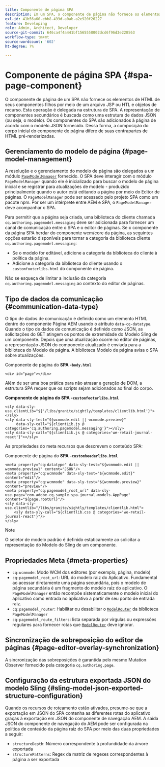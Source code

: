 ```yaml
---
title: Componente de página SPA
description: Em um SPA, o componente de página não fornece os elementos de HTML de seus componentes filhos, mas delega isso à estrutura do SPA. Este documento explica como isso torna o componente de página de um SPA exclusivo.
exl-id: 41b56a60-ebb8-499d-a0ab-a2e920f26227
feature: Developing
role: Admin, Architect, Developer
source-git-commit: 646ca4f4a441bf1565558002dcd6f96d3e228563
workflow-type: tm+mt
source-wordcount: '602'
ht-degree: 7%

---
```


# Componente de página SPA {#spa-page-component}

O componente de página de um SPA não fornece os elementos de HTML de seus componentes filhos por meio de um arquivo JSP ou HTL e objetos de recurso. Esta operação é delegada na estrutura de SPA. A representação de componentes secundários é buscada como uma estrutura de dados JSON (ou seja, o modelo). Os componentes do SPA são adicionados à página de acordo com o modelo JSON fornecido. Dessa forma, a composição do corpo inicial do componente de página difere de suas contrapartes de HTML pré-renderizadas.

## Gerenciamento do modelo de página {#page-model-management}

A resolução e o gerenciamento do modelo de página são delegados a um módulo [`PageModelManager`](blueprint.md#pagemodelmanager) fornecido. O SPA deve interagir com o módulo `PageModelManager` quando ele é inicializado para buscar o modelo de página inicial e se registrar para atualizações de modelo - produzido principalmente quando o autor está editando a página por meio do Editor de páginas. O `PageModelManager` pode ser acessado pelo projeto SPA como um pacote npm. Por ser um intérprete entre AEM e SPA, o `PageModelManager` deve acompanhar o SPA.

Para permitir que a página seja criada, uma biblioteca do cliente chamada `cq.authoring.pagemodel.messaging` deve ser adicionada para fornecer um canal de comunicação entre o SPA e o editor de páginas. Se o componente da página SPA herdar do componente wcm/core da página, as seguintes opções estarão disponíveis para tornar a categoria da biblioteca cliente `cq.authoring.pagemodel.messaging`:

* Se o modelo for editável, adicione a categoria da biblioteca do cliente à política da página.
* Adicione a categoria da biblioteca do cliente usando o `customfooterlibs.html` do componente de página.

Não se esqueça de limitar a inclusão da categoria `cq.authoring.pagemodel.messaging` ao contexto do editor de páginas.

## Tipo de dados da comunicação {#communication-data-type}

O tipo de dados de comunicação é definido como um elemento HTML dentro do componente Página AEM usando o atributo `data-cq-datatype`. Quando o tipo de dados de comunicação é definido como JSON, as solicitações do GET atingem os pontos de extremidade do Modelo Sling de um componente. Depois que uma atualização ocorre no editor de páginas, a representação JSON do componente atualizado é enviada para a biblioteca do Modelo de página. A biblioteca Modelo de página avisa o SPA sobre atualizações.

Componente de página do **SPA -`body.html`**

```
<div id="page"></div>
```

Além de ser uma boa prática para não atrasar a geração de DOM, a estrutura SPA requer que os scripts sejam adicionados ao final do corpo.

**Componente de página do SPA -`customfooterlibs.html`**

```
<sly data-sly-use.clientLib="${'/libs/granite/sightly/templates/clientlib.html'}"></sly>
<sly data-sly-test="${wcmmode.edit || wcmmode.preview}"
     data-sly-call="${clientLib.js @ categories='cq.authoring.pagemodel.messaging'}"></sly>
<sly data-sly-call="${clientLib.js @ categories='we-retail-journal-react'}"></sly>
```

As propriedades do meta recursos que descrevem o conteúdo SPA:

Componente de página do **SPA -`customheaderlibs.html`**

```
<meta property="cq:datatype" data-sly-test="${wcmmode.edit || wcmmode.preview}" content="JSON"/>
<meta property="cq:wcmmode" data-sly-test="${wcmmode.edit}" content="edit"/>
<meta property="cq:wcmmode" data-sly-test="${wcmmode.preview}" content="preview"/>
<meta property="cq:pagemodel_root_url" data-sly-use.page="com.adobe.cq.sample.spa.journal.models.AppPage" content="${page.rootUrl}"/>
<sly data-sly-use.clientlib="/libs/granite/sightly/templates/clientlib.html">
    <sly data-sly-call="${clientlib.css @ categories='we-retail-journal-react'}"/>
</sly>
```

>[!NOTE]
>
>O seletor de modelo padrão é definido estaticamente ao solicitar a representação do Modelo do Sling de um componente.

## Propriedades Meta {#meta-properties}

* `cq:wcmmode`: Modo WCM dos editores (por exemplo, página, modelo)
* `cq:pagemodel_root_url`: URL do modelo raiz do Aplicativo. Fundamental ao acessar diretamente uma página secundária, pois o modelo de página secundária é um fragmento do modelo raiz do aplicativo. O `PageModelManager` então recompõe sistematicamente o modelo inicial do aplicativo como entrada no aplicativo a partir de seu ponto de entrada raiz.
* `cq:pagemodel_router`: Habilitar ou desabilitar o [`ModelRouter`](routing.md) da biblioteca `PageModelManager`
* `cq:pagemodel_route_filters`: lista separada por vírgulas ou expressões regulares para fornecer rotas que [`ModelRouter`](routing.md) deve ignorar.

## Sincronização de sobreposição do editor de páginas {#page-editor-overlay-synchronization}

A sincronização das sobreposições é garantida pelo mesmo Mutation Observer fornecido pela categoria `cq.authoring.page`.

## Configuração da estrutura exportada JSON do modelo Sling {#sling-model-json-exported-structure-configuration}

Quando os recursos de roteamento estão ativados, presume-se que a exportação em JSON do SPA contenha as diferentes rotas do aplicativo graças à exportação em JSON do componente de navegação AEM. A saída JSON do componente de navegação do AEM pode ser configurada na política de conteúdo da página raiz do SPA por meio das duas propriedades a seguir:

* `structureDepth`: Número correspondente à profundidade da árvore exportada
* `structurePatterns`: Regex da matriz de regexes correspondentes à página a ser exportada
